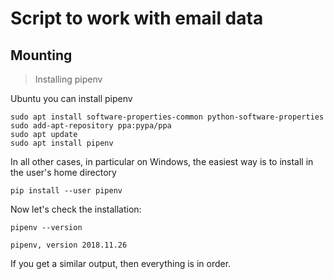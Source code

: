 # Script to work with email data

## Mounting
> Installing pipenv

Ubuntu you can install pipenv

    sudo apt install software-properties-common python-software-properties
    sudo add-apt-repository ppa:pypa/ppa
    sudo apt update
    sudo apt install pipenv

In all other cases, in particular on Windows, the easiest way is to install in the user's home directory

    pip install --user pipenv

Now let's check the installation:

    pipenv --version

    pipenv, version 2018.11.26

If you get a similar output, then everything is in order.